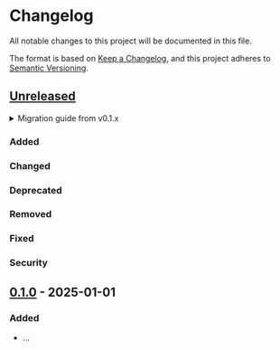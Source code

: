 # Changelog

All notable changes to this project will be documented in this file.

The format is based on [Keep a Changelog](https://keepachangelog.com/en/1.1.0/),
and this project adheres to [Semantic Versioning](https://semver.org/spec/v2.0.0.html).

## [Unreleased]

<details>
<summary>Migration guide from v0.1.x</summary>

<!-- Write migration guide here -->

</details>

### Added

### Changed

### Deprecated

### Removed

### Fixed

### Security

## [0.1.0] - 2025-01-01

### Added

- ...


[Unreleased]: https://github.com/SillyFreak/typst-moodular/compare/v0.1.0...HEAD
[0.1.0]: https://github.com/SillyFreak/typst-moodular/releases/tag/v0.1.0
